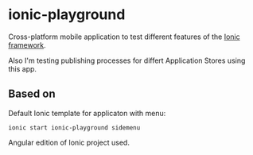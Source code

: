 # ionic-playground
Cross-platform mobile application to test different features of the [Ionic framework](https://ionicframework.com/).

Also I'm testing publishing processes for differt Application Stores using this app. 

## Based on
Default Ionic template for applicaton with menu: 
```
ionic start ionic-playground sidemenu
```
Angular edition of Ionic project used.